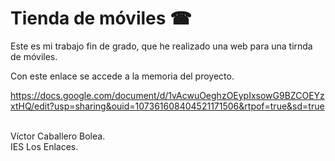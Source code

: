 # Tienda de móviles ☎

Este es mi trabajo fin de grado, que he realizado una web para una tirnda de móviles.<br>


Con este enlace se accede a la memoria del proyecto.<br>

https://docs.google.com/document/d/1vAcwuOeghzOEypIxsowG9BZCOEYzxtHQ/edit?usp=sharing&ouid=107361608404521171506&rtpof=true&sd=true
<br><br>

Víctor Caballero Bolea.<br>
IES Los Enlaces.
